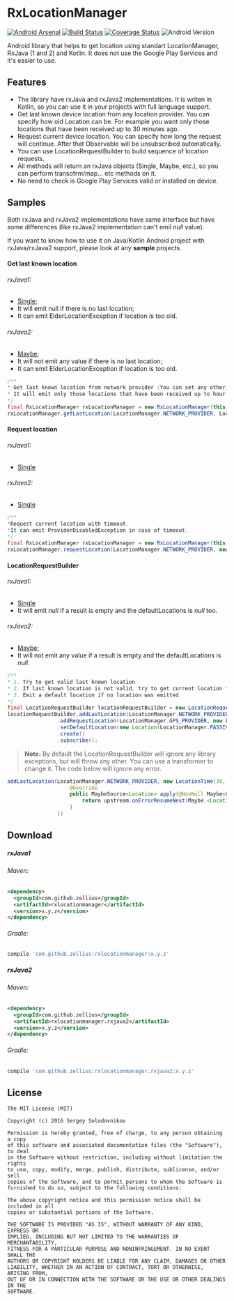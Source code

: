 # RxLocationManager
[![Android Arsenal](https://img.shields.io/badge/Android%20Arsenal-RxLocationManager-orange.svg?style=flat)](http://android-arsenal.com/details/1/3291) [![Build Status](https://travis-ci.org/Zellius/RxLocationManager.svg?branch=master)](https://travis-ci.org/Zellius/RxLocationManager) [![Coverage Status](https://coveralls.io/repos/github/Zellius/RxLocationManager/badge.svg?branch=master&bust=1)](https://coveralls.io/github/Zellius/RxLocationManager?branch=master) ![Android Version](https://img.shields.io/badge/android-9+-blue.svg)

Android library that helps to get location using standart LocationManager, RxJava (1 and 2) and Kotlin. It does not use the Google Play Services and it's easier to use.

## Features
 * The library have rxJava and rxJava2 implementations. It is writen in Kotlin, so you can use it in your projects with full language support.
 * Get last known device location from any location provider. You can specify how old Location can be. For example you want only those locations that have been received up to 30 minutes ago.
 * Request current device location. You can specify how long the request will continue. After that Observable will be unsubscribed automatically.
 * You can use LocationRequestBuilder to build sequence of location requests.
 * All methods will return an rxJava objects (Single, Maybe, etc.), so you can perform transofrm/map... etc methods on it.
 * No need to check is Google Play Services valid or installed on device. 

## Samples
Both rxJava and rxJava2 implementations have same interface but have some differences (like rxJava2 implementation can't emil _null_ value).

If you want to know how to use it on Java/Kotlin Android project with rxJava/rxJava2 support, please look at any **sample** projects.

#### Get last known location
###### rxJava1:
* [Single](http://reactivex.io/RxJava/1.x/javadoc/rx/Single.html);
* It will emit null if there is no last location;
* It can emit ElderLocationException if location is too old.
###### rxJava2:
* [Maybe](http://reactivex.io/RxJava/2.x/javadoc/io/reactivex/Maybe.html);
* It will not emit any value if there is no last location;
* It can emit ElderLocationException if location is too old.

```java
/**
* Get last known location from network provider (You can set any other).
* It will emit only those locations that have been received up to hour ago
*/
final RxLocationManager rxLocationManager = new RxLocationManager(this);
rxLocationManager.getLastLocation(LocationManager.NETWORK_PROVIDER, LocationTime.OneHour()).subscribe();
```
#### Request location
###### rxJava1:
* [Single](http://reactivex.io/RxJava/1.x/javadoc/rx/Single.html)
###### rxJava2:
* [Single](http://reactivex.io/RxJava/2.x/javadoc/io/reactivex/Single.html)

```java
/**
*Request current location with timeout. 
*It can emit ProviderDisabledException in case of timeout.
*/
final RxLocationManager rxLocationManager = new RxLocationManager(this);
rxLocationManager.requestLocation(LocationManager.NETWORK_PROVIDER, new LocationTime(10, TimeUnit.SECONDS)).subscribe();
```
#### LocationRequestBuilder
###### rxJava1:
* [Single](http://reactivex.io/RxJava/1.x/javadoc/rx/Single.html)
* It will emit _null_ if a result is empty and the defaultLocations is _null_ too.
###### rxJava2:
* [Maybe](http://reactivex.io/RxJava/2.x/javadoc/io/reactivex/Maybe.html);
* It will not emit any value if a result is empty and the defaultLocations is _null_. 
```java
/**
* 1. Try to get valid last known location
* 2. If last known location is not valid, try to get current location from GPS
* 3. Emit a default location if no location was emitted.
*/
final LocationRequestBuilder locationRequestBuilder = new LocationRequestBuilder(this);
locationRequestBuilder.addLastLocation(LocationManager.NETWORK_PROVIDER, new LocationTime(30, TimeUnit.SECONDS), false)
                .addRequestLocation(LocationManager.GPS_PROVIDER, new LocationTime(10, TimeUnit.SECONDS))
                .setDefaultLocation(new Location(LocationManager.PASSIVE_PROVIDER))
                .create()
                .subscribe();
```
> **Note:** By default the LocationRequestBuilder will ignore any library exceptions, but will throw any other. You can use a transformer to change it. The code below will ignore any error.
```java
addLastLocation(LocationManager.NETWORK_PROVIDER, new LocationTime(30, TimeUnit.MINUTES), new MaybeTransformer<Location, Location>() {
                    @Override
                    public MaybeSource<Location> apply(@NonNull Maybe<Location> upstream) {
                        return upstream.onErrorResumeNext(Maybe.<Location>empty());
                    }
                })
```
## Download
##### rxJava1
###### Maven:
```xml
<dependency>
  <groupId>com.github.zellius</groupId>
  <artifactId>rxlocationmanager</artifactId>
  <version>x.y.z</version>
</dependency>
```
###### Gradle:
```gradle
compile 'com.github.zellius:rxlocationmanager:x.y.z'
```
##### rxJava2
###### Maven:
```xml
<dependency>
  <groupId>com.github.zellius</groupId>
  <artifactId>rxlocationmanager.rxjava2</artifactId>
  <version>x.y.z</version>
</dependency>
```
###### Gradle:
```gradle
compile 'com.github.zellius:rxlocationmanager.rxjava2:x.y.z'
```

## License

```
The MIT License (MIT)

Copyright (c) 2016 Sergey Solodovnikov

Permission is hereby granted, free of charge, to any person obtaining a copy
of this software and associated documentation files (the "Software"), to deal
in the Software without restriction, including without limitation the rights
to use, copy, modify, merge, publish, distribute, sublicense, and/or sell
copies of the Software, and to permit persons to whom the Software is
furnished to do so, subject to the following conditions:

The above copyright notice and this permission notice shall be included in all
copies or substantial portions of the Software.

THE SOFTWARE IS PROVIDED "AS IS", WITHOUT WARRANTY OF ANY KIND, EXPRESS OR
IMPLIED, INCLUDING BUT NOT LIMITED TO THE WARRANTIES OF MERCHANTABILITY,
FITNESS FOR A PARTICULAR PURPOSE AND NONINFRINGEMENT. IN NO EVENT SHALL THE
AUTHORS OR COPYRIGHT HOLDERS BE LIABLE FOR ANY CLAIM, DAMAGES OR OTHER
LIABILITY, WHETHER IN AN ACTION OF CONTRACT, TORT OR OTHERWISE, ARISING FROM,
OUT OF OR IN CONNECTION WITH THE SOFTWARE OR THE USE OR OTHER DEALINGS IN THE
SOFTWARE.
```
